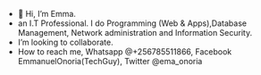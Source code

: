 - 👋 Hi, I’m Emma.
- an I.T Professional. I do Programming (Web & Apps),Database Management, Network administration and  Information Security. 
- I’m looking to collaborate.
- How to reach me, 
Whatsapp
@+256785511866, 
Facebook EmmanuelOnoria(TechGuy), Twitter
@ema_onoria

<!---
Ehmmah256/Ehmmah256 is a ✨ special ✨ repository because its `README.md` (this file) appears on your GitHub profile.
You can click the Preview link to take a look at your changes.
--->
